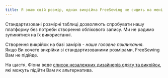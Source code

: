 ```yaml
---
title: Я знаю свій розмір, однак викрійка FreeSewing не сидить на мені як треба
---
```


Стандартизовані розмірні таблиці дозволяють спробувати нашу платформу без потреби створення облікового запису. Ми не радимо зупинятися на їх використанні.

Створення викрійок на базі замірів - _наше головне покликання_.  
Якщо Ви хочете викрійки зі стандартизованими розмірами, FreeSewing Вам не підійде.

На щастя, Фіона веде [список незалежних дизайнерів одягу та викрійок](https://chainstitcher.blogspot.com/p/indie-pattern-designers.html), які можуть підійти Вам як альтернатива.

